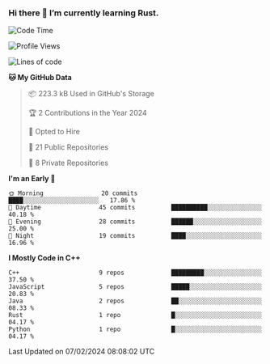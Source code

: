 ### Hi there 👋 I’m currently learning Rust.

<!--START_SECTION:waka-->
![Code Time](http://img.shields.io/badge/Code%20Time-0%20secs-blue)

![Profile Views](http://img.shields.io/badge/Profile%20Views-0-blue)

![Lines of code](https://img.shields.io/badge/From%20Hello%20World%20I%27ve%20Written-130.5%20thousand%20lines%20of%20code-blue)

**🐱 My GitHub Data** 

> 📦 223.3 kB Used in GitHub's Storage 
 > 
> 🏆 2 Contributions in the Year 2024
 > 
> 💼 Opted to Hire
 > 
> 📜 21 Public Repositories 
 > 
> 🔑 8 Private Repositories 
 > 
**I'm an Early 🐤** 

```text
🌞 Morning                20 commits          ████░░░░░░░░░░░░░░░░░░░░░   17.86 % 
🌆 Daytime                45 commits          ██████████░░░░░░░░░░░░░░░   40.18 % 
🌃 Evening                28 commits          ██████░░░░░░░░░░░░░░░░░░░   25.00 % 
🌙 Night                  19 commits          ████░░░░░░░░░░░░░░░░░░░░░   16.96 % 
```


**I Mostly Code in C++** 

```text
C++                      9 repos             █████████░░░░░░░░░░░░░░░░   37.50 % 
JavaScript               5 repos             █████░░░░░░░░░░░░░░░░░░░░   20.83 % 
Java                     2 repos             ██░░░░░░░░░░░░░░░░░░░░░░░   08.33 % 
Rust                     1 repo              █░░░░░░░░░░░░░░░░░░░░░░░░   04.17 % 
Python                   1 repo              █░░░░░░░░░░░░░░░░░░░░░░░░   04.17 % 
```




 Last Updated on 07/02/2024 08:08:02 UTC
<!--END_SECTION:waka-->
<!--
**daniel-junhui/daniel-junhui** is a ✨ _special_ ✨ repository because its `README.md` (this file) appears on your GitHub profile.

Here are some ideas to get you started:

- 🔭 I’m currently working on ...
- 🌱 I’m currently learning ...
- 👯 I’m looking to collaborate on ...
- 🤔 I’m looking for help with ...
- 💬 Ask me about ...
- 📫 How to reach me: ...
- 😄 Pronouns: ...
- ⚡ Fun fact: ...
-->
